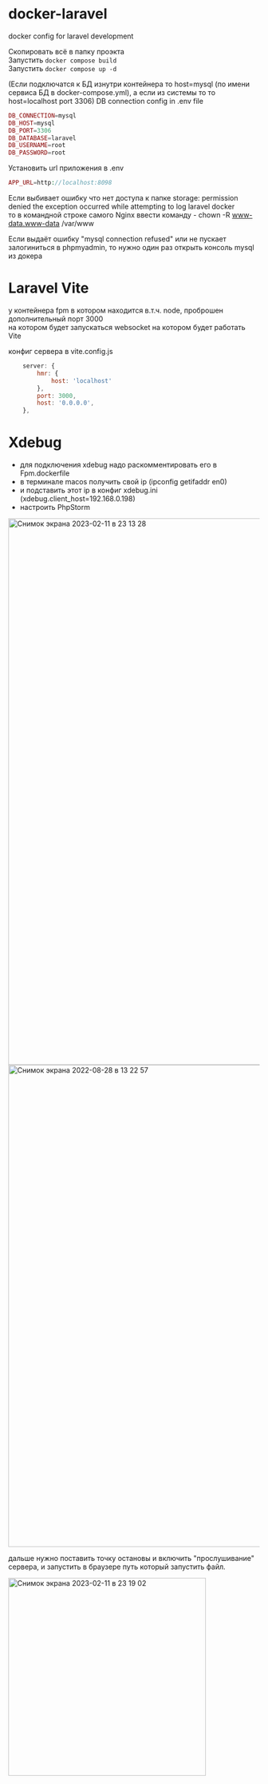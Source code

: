 # docker-laravel
docker config for laravel development

Скопировать всё в папку проэкта <br>
Запустить `docker compose build` <br>
Запустить `docker compose up -d`


(Если подключатся к БД изнутри контейнера то host=mysql (по имени сервиса БД в docker-compose.yml), а если из системы то то host=localhost port 3306)
DB connection config in .env file
```php
DB_CONNECTION=mysql
DB_HOST=mysql 
DB_PORT=3306 
DB_DATABASE=laravel 
DB_USERNAME=root 
DB_PASSWORD=root 
```
Установить url приложения в .env <br>
```php
APP_URL=http://localhost:8098
```

Если выбивает ошибку что нет доступа к папке storage:
permission denied the exception occurred while attempting to log laravel docker <br>
то в командной строке самого Nginx ввести команду - 
chown -R www-data.www-data /var/www

Если выдаёт ошибку "mysql connection refused" или не пускает залогиниться в phpmyadmin, то нужно один раз открыть консоль mysql из докера

# Laravel Vite

у контейнера fpm в котором находится в.т.ч. node, проброшен дополнительный порт 3000 <br>
на котором будет запускаться websocket  на котором будет работать Vite <br>

конфиг сервера в vite.config.js
```js
    server: {
        hmr: {
            host: 'localhost'
        },
        port: 3000,
        host: '0.0.0.0',
    },
```
# Xdebug
- для подключения xdebug надо раскомментировать его в Fpm.dockerfile
- в терминале macos получить свой ip (ipconfig getifaddr en0) 
- и подставить этот ip в конфиг xdebug.ini (xdebug.client_host=192.168.0.198)
- настроить PhpStorm

<img width="1094" alt="Снимок экрана 2023-02-11 в 23 13 28" src="https://user-images.githubusercontent.com/5227819/218281433-54fe4db1-f6a9-4cea-a80d-fed72fe3bdc4.png">


<img width="965" alt="Снимок экрана 2022-08-28 в 13 22 57" src="https://user-images.githubusercontent.com/5227819/187069224-45c4edaf-4c5e-45db-8979-2d269e4b0507.png">

дальше нужно поставить точку остановы и включить "прослушивание" сервера, и запустить в браузере путь который запустить файл.

<img width="396" alt="Снимок экрана 2023-02-11 в 23 19 02" src="https://user-images.githubusercontent.com/5227819/218281715-43be5fa0-293f-438b-a8bb-28ddd3bb3896.png">

